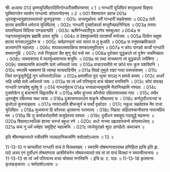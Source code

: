 श्रीः
अध्यायः 013
कृष्णयुधिष्ठिरादिभिर्गान्धारीसमीपगमनम् ॥ 1 ॥ गान्धारीं युधिष्ठिरं शप्तुकामां विज्ञाय पूर्वमेवागतेन व्यासेन गान्धार्याः कोपापनोदनम् ॥ 2 ॥
001	वैशम्पायन उवाच 
001a	धृतराष्ट्राभ्यनुज्ञातास्ततस्ते कुरुपुङ्गवाः ।
001c	अभ्ययुर्भ्रातरः सर्वे गान्धारीं सहकेशवाः ॥
002a	ततो ज्ञात्वा हतामित्रं धर्मराजं युधिष्ठिरम् ।
002c	गान्धारी पुत्रशोकार्ता शप्तुमैच्छदनिन्दिता ॥
003a	तस्याः पापमभिप्रायं विदित्वा पाण्डवान्प्रति ।
003c	ऋषिर्गन्धवतीपुत्रः प्रागेव समबुध्यत ॥
004a	स गङ्गायामुपस्पृश्य ब्रह्मर्षिः प्रयतः शुचिः ।
004c	तं देशमुपसम्पेदे पाराशर्यो मनोजवः ॥
005a	दिव्येन चक्षुषा ज्ञात्वा मनसाऽनुद्धतेन च ।
005c	सर्वप्राणभृतां भावं सततं स तु बुध्यति ॥
006a	स स्नुषामब्रवीत्काले कल्याणानि महातपाः ।
006c	शापकालमवाक्षिप्य शमकालमुदीरयन् ॥
007a	न कोपः पाण्डवे कार्यो गान्धारि शममाप्नुहि ।
007c	रजो निगृह्यतां चैव शृणु चेदं वचो मम ॥
008a	पुरोक्ता युद्धकाले त्वं पुत्रेण जयमिच्छता ।
008c	जयमाशास्व मे मातर्युध्यमानस्य शत्रुभिः ॥
009a	सा तथा याच्यमाना त्वं युद्धकाले जयैषिणा ।
009c	उक्तवत्यसि कल्याणि यतो धर्मस्ततो जयः ॥
010a	वाचाऽप्यतीते मा क्रोधे मनः कुरु यशस्विनि ।
010c	स्मरामि भाषमाणां हि त्वामहं सत्यवादिनीम् ॥
011a	विग्रहे तुमुले राज्ञां गत्वा परमसंशयम् ।
011c	जितं पाण्डुसुतैर्युद्धे नूनं धर्मस्ततोऽधिकः ॥
012a	क्षमाशीला पुरा भूत्वा साऽद्य न क्षमसे कथम् ।
012c	अधर्मं जहि धर्मज्ञे यतो धर्मस्ततो जयः ॥
013a	सा त्वं धर्मं परिस्मृत्य वाचं चोक्तां मनस्विनि ।
013c	कोपं संयच्छ गान्धारि पाण्डवेषु सुतेषु ते ॥
014	गान्धार्युवाच 
014a	भगवन्नाभ्यसूयामि नैतानिच्छामि नश्यतः ।
014c	पुत्रशोकेन तु बलान्मनो विह्वलतीव मे ॥
015a	यथैव कुन्त्या कौन्तेया रक्षितव्यास्तथा मया ।
015c	तथैव धृतराष्ट्रेण रक्षितव्या यथा त्वया ॥
016a	दुःशासनापराधेन शकुनेः सौबलस्य च ।
016c	कर्णदुर्योधनाभ्यां च कृतोऽयं कुरुसङ्क्षयः ॥
017a	नापराध्यति बीभत्सुर्न च पार्थो वृकोदरः ।
017c	नकुलः सहदेवश्च नैव राजा युधिष्ठिरः ॥
018a	युध्यमाना हि कौरव्याः कृतमानाः परस्परम् ।
018c	निहताः सहिताश्चान्यैस्तत्र नास्त्यप्रियं मम ॥
019a	किं तु कर्माकरोद्भीमो वासुदेवस्य पश्यतः ।
019c	दुर्योधनं समाहूय गदायुद्धे महामनाः ॥
020a	शिक्षयाऽभ्यधिकं ज्ञात्वा चरन्तं बहुधा रणे ।
020c	अधो नाभ्याः प्रहृतवांस्तन्मे कोपमवर्धयत् ॥
021a	कथं नु धर्मं धर्मज्ञाः समुद्दिष्टं महात्मभिः ।
021c	त्यजेयुराहवे शूराः प्राणहेतोः कथञ्चन ॥ 

इति श्रीमन्महाभारते स्त्रीपर्वणि जलप्रदानिकपर्वणि त्रयोदशोऽध्यायः ॥ 13 ॥

11-13-10 न चाप्यतीतां गान्धारि वाचं ते वितथामहम् । स्मरामि तोषमाणायास्तथा प्रणिहिता ह्यसि इति झ. पाठे अस्य एनं दुर्योधनं तोषमाणाया आशीर्वचनेन तोषयन्त्यास्ते तव तां तां वाचं वितथां न स्मरामीत्यन्वयः ॥ 11-13-13 सा त्वं धर्मं परित्यज्य वाचा चोक्त्वा मनस्विनि । इचि छ. ट. पाठः ॥ 11-13-18 कृतमानाः कृताहङ्काराः ॥ त्रयोदशोऽध्यायः ॥
